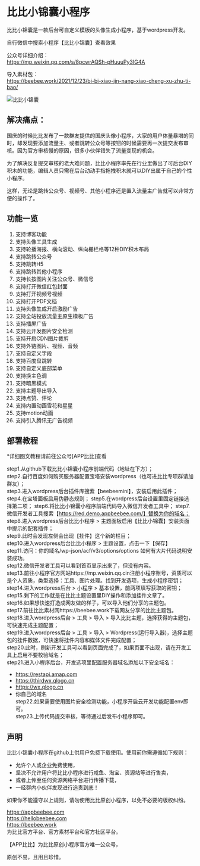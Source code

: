 # 比比小锦囊小程序

比比小锦囊是一款后台可自定义模板的头像生成小程序，基于wordpress开发。

自行微信中搜索小程序【比比小锦囊】查看效果


公众号详细介绍：  
https://mp.weixin.qq.com/s/8pcwrAQSh-pHuuuPy3IG4A

导入素材包：  
https://beebee.work/2021/12/23/bi-bi-xiao-jin-nang-xiao-cheng-xu-zhu-ti-bao/

![比比小锦囊](https://github.com/shiheme/beeeered/blob/main/mini-beebeered-s%402x.png)

## 解决痛点：

国庆的时候比比发布了一款群友提供的国庆头像小程序，大家的用户体量暴增的同时，却发现要添加流量主、或者跳转公众号等按钮的时候需要再一次提交发布审核。因为官方审核慢的原因，很多小伙伴错失了流量变现的机会。


为了解决反复提交审核的老大难问题，比比小程序率先在行业里做出了可后台DIY积木的功能，编辑人员只需在后台动动手指拖拽积木就可以DIY出属于自己的个性小程序。


这样，无论是跳转公众号、视频号、其他小程序还是置入流量主广告就可以非常方便的操作了。
  



## 功能一览

1. 支持博客功能  
2. 支持头像工具生成
3. 支持轮播海报、横向滚动、纵向栅栏格等12种DIY积木布局  
4. 支持跳转公众号  
5. 支持跳转H5  
6. 支持跳转其他小程序  
7. 支持长按图片关注公众号、微信号  
8. 支持打开微信红包封面  
9. 支持打开视频号视频  
10. 支持打开PDF文档  
11. 支持头像生成开启激励广告  
12. 支持全站投放流量主原生模板广告  
13. 支持插屏广告  
14. 支持云开发图片安全检测  
15. 支持开启CDN图片裁剪  
16. 支持外链图片、视频、音频  
17. 支持自定义字段  
18. 支持百度盘跳转  
19. 支持自定义底部菜单  
20. 支持换主色调  
21. 支持暗黑模式  
22. 支持主题导出导入  
23. 支持点赞、评论  
24. 支持内置动画雪花和星星  
25. 支持motion动画  
26. 支持引入腾讯无广告视频  


## 部署教程
*详细图文教程请前往公众号[APP比比]查看

step1.从github下载比比小锦囊小程序前端代码（地址在下方）；  
step2.自行百度如何购买服务器配置宝塔安装wordpress（也可进比比专项群请加群友）；  
step3.进入wordpress后台插件库搜索【beebeemini】，安装启用此插件；   
step4.在宝塔面板启用伪静态规则； 
step5.在wordpress后台设置里固定链接选择第二项； 
step6.将比比小锦囊小程序前端代码导入微信开发者工具中； 
step7.微信开发者工具搜索【https://red.demo.appbeebee.com/】替换为你的域名；
step8.进入wordpress后台比比小程序 > 主题面板启用【比比小锦囊】安装页面中提示的配套插件；  
step9.此时会发现左侧会出现【挂件】这个新的栏目；  
step10.进入wordpress后台比比小程序 > 主题设置，点击一下【保存】  
step11.访问：你的域名/wp-json/acf/v3/options/options 如何有大片代码说明安装成功。  
step12.微信开发者工具可以看到首页显示出来了，但没有内容。  
step13.前往小程序官方网站https://mp.weixin.qq.cin注册小程序账号，资质可以是个人资质，类型选择：工具、图片处理。找到开发选项，生成小程序密钥；  
step14.进入wordpress后台 > 小程序 > 基本设置，前两项填写获取的密钥；  
step15.剩下的工作就是在比比主题设置里DIY操作和添加挂件文章了。  
step16.如果想快速打造成网友做的样子，可以导入他们分享的主题包。  
step17.前往比比素材网https://beebee.work下载网友分享的比比主题包。  
step18.进入wordpress后台 > 工具 > 导入 > 导入比比主题，选择获得的主题包，可快速完成主题配置；  
step19.进入wordpress后台 > 工具 > 导入 > Wordpress(运行导入器)，选择主题包的挂件数据，可快速将挂件内容和媒体文件完成配置；  
step20.此时，刷新开发工具可以看到页面完成了，如果页面不出现，请在开发工具上启用不要校验域名；  
step21.进入小程序后台，开发选项里配置服务器域名添加以下安全域名：
- https://restapi.amap.com
- https://thirdwx.qlogo.cn
- https://wx.qlogo.cn
- 你自己的域名  
step22.如果需要使用图片安全检测功能，小程序开启云开发功能配置env即可。  
step23.上传代码提交审核，等待通过后发布小程序即可。  


## 声明

比比小锦囊小程序在github上供用户免费下载使用。使用前你需遵循如下规则：

* 允许个人或企业免费使用，
* 坚决不允许用户将比比小程序进行咸鱼、淘宝、资源站等进行售卖，
* 或者上传至任何资源网络平台进行传播下载，
* 一经群内小伙伴发现进行追责到底！

如果你不能遵守以上规则，请勿使用比比原创小程序，以免不必要的版权纠纷。


https://appbeebee.com  
https://hellobeebee.com  
https://beebee.work  
为比比官方平台、官方素材平台和官方社区平台。

【APP比比】为比比原创小程序官方唯一公众号，

原创不易，且用且珍惜。

 
